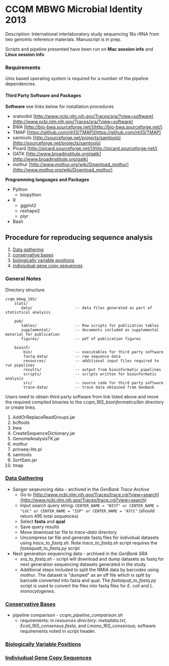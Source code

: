 # CCQM MBWG Microbial Identity 2013  
Description: International interlaboratory study sequencing 16s rRNA from two genomic reference materials.  Manuscript is in prep.  

Scripts and pipeline presented have been run on **Mac session info** and **Linux session info**

### Requirements  
Unix based operating system is required for a number of the pipeline dependencies.  

#### Third Party Software and Packages
**Software** see links below for installation procedures  

- sratoolkit [http://www.ncbi.nlm.nih.gov/Traces/sra/?view=software](http://www.ncbi.nlm.nih.gov/Traces/sra/?view=software)  
- BWA [http://bio-bwa.sourceforge.net/](http://bio-bwa.sourceforge.net/)  
- TMAP [https://github.com/nh13/TMAP](https://github.com/nh13/TMAP)  
- samtools [http://sourceforge.net/projects/samtools](http://sourceforge.net/projects/samtools)  
- Picard [http://picard.sourceforge.net/](http://picard.sourceforge.net/)
- GATK [http://www.broadinstitute.org/gatk](http://www.broadinstitute.org/gatk) 
- mothur [http://www.mothur.org/wiki/Download_mothur](http://www.mothur.org/wiki/Download_mothur)

**Programming languages and Packages**  

* Python  
  *  biopython  
* R  
  * ggplot2  
  * reshape2  
  * plyr 
* Bash 
  
## Procedure for reproducing sequence analysis  
1. [Data gathering](#dg)
2. [conservative bases](#cb)
3. [biologically variable positions](#bv)
4. [indiviudual gene copy sequences](#vs)

### General Notes
Directory structure  
  
    ccqm_mbwg_16S/    
        stats/ 
           data/                   -- data files generated as part of statistical analysis
           
        pub/  
           tables/                 -- Rnw scripts for publication tables
           supplemental/           -- documents included as supplemental material for publication
           figures/                -- pdf of publication figures
           
        bioinf/
            bin/                   -- executables for third party software
            fastq-data/            -- raw sequence data
            resources/             -- additional input files required to run pipelines
            results/               -- output from bioinformatic pipelines
            scripts/               -- scripts written for bioinformatic analysis
            src/                   -- source code for third party software
            trace-data/            -- trace data obtained from GenBank
Users need to obtain third party software from link listed above and move the required compiled binaries to the *ccqm_16S_bioinformatics/bin* directory or create links.

1. AddOrReplaceReadGroups.jar
2. bcftools
3. bwa
4. CreateSequenceDictionary.jar
5. GenomeAnalysisTK.jar
6. mothur
7. prinseq-lite.pl
8. samtools
9. SortSam.jar
10. tmap



### [Data Gathering](id:dg)
* Sanger seqeuncing data - archived in the _GenBank Trace Archive_
	- Go to [http://www.ncbi.nlm.nih.gov/Traces/trace.cgi?view=search](http://www.ncbi.nlm.nih.gov/Traces/trace.cgi?view=search)  
	- Input search query string: `CENTER_NAME = "NIST" or CENTER_NAME = "LGC" or CENTER_NAME = "ISP" or CENTER_NAME = "ATCC"` (should return 495 total sequences)  
	- Select **fasta** and **qual**
	- Save query results  
	- Move download tar file to *trace-data* directory 
	- Uncompress tar file and generate fastq files for individual datasets using *trace_to_fastq.sh*.  Note *trace_to_fastq.sh* script requires the *fastaqualt_to_fastq.py* script  
* Next generation sequencing data - archived in the _GenBank SRA_   
	* *sra_to_fastq.sh* - script will download and dump datasets as fastq for next generation sequencing datasets generated in the study.
	* Additional steps included to split the NMIA data by barcodes using *mothur*.  The dataset is "dumped" as an sff file which is split by barcode converted into fasta and qual.  The *fastaqual_to_fastq.py* script is used to convert the files into fastq files for *E. coli* and *L. monocytogenes*.
	
### [Conservative Bases](id:cb)
* pipeline comparison - *ccqm_pipeline_comparison.sh*
	* requirements: in *resources directory*: *metadata.txt*, *Ecoli_16S_consensus.fasta*, and *Lmono_16S_consensus*; software requirements noted in script header. 	

### [Biologically Variable Positions](id:bv)

### [Indiviudual Gene Copy Sequences](id:vs)

